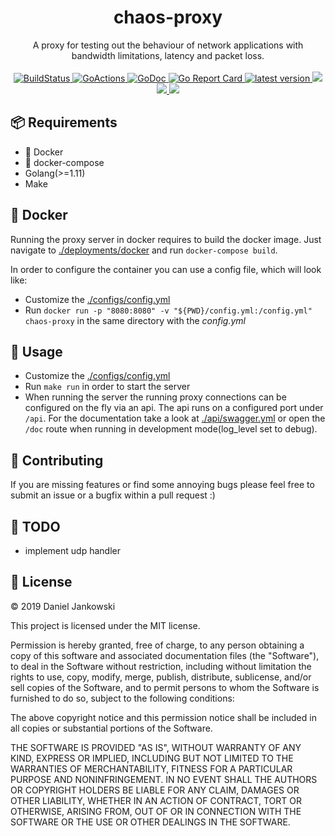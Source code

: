 <h1 align="center">chaos-proxy</h1>

<p align="center">
  A proxy for testing out the behaviour of network applications with bandwidth limitations, latency and packet loss.
  <br><br>
  <a href="https://cloud.drone.io/dj95/chaos-proxy">
    <img alt="BuildStatus" src="https://cloud.drone.io/api/badges/dj95/chaos-proxy/status.svg" />
  </a>
  <a href="https://github.com/dj95/chaos-proxy/actions?query=workflow%3AGo">
    <img alt="GoActions" src="https://github.com/dj95/chaos-proxy/workflows/Go/badge.svg" />
  </a>
  <a href="https://godoc.org/github.com/dj95/chaos-proxy/pkg/proxy">
    <img alt="GoDoc" src="https://godoc.org/github.com/dj95/chaos-proxy?status.svg" />
  </a>
  <a href="https://goreportcard.com/report/github.com/dj95/chaos-proxy">
    <img alt="Go Report Card" src="https://goreportcard.com/badge/github.com/dj95/chaos-proxy" />
  </a>
  <a href="https://github.com/dj95/chaos-proxy/releases">
    <img alt="latest version" src="https://img.shields.io/github/tag/dj95/chaos-proxy.svg" />
  </a>
  <a href="https://codecov.io/gh/dj95/chaos-proxy">
    <img src="https://codecov.io/gh/dj95/chaos-proxy/branch/master/graph/badge.svg" />
  </a>
  <a href="https://sonarcloud.io/dashboard?id=dj95_chaos-proxy">
    <img src="https://sonarcloud.io/api/project_badges/measure?project=dj95:chaos-proxy&metric=sqale_rating" />
  </a>
  <a href="https://sonarcloud.io/dashboard?id=dj95_chaos-proxy">
    <img src="https://sonarcloud.io/api/project_badges/measure?project=dj95:chaos-proxy&metric=alert_status" />
  </a>
</p>



## 📦 Requirements

- 🐳 Docker
- 🐙 docker-compose
- Golang(>=1.11)
- Make


## 🐳 Docker

Running the proxy server in docker requires to build the docker image.
Just navigate to [./deployments/docker](./deployments/docker) and run `docker-compose build`.

In order to configure the container you can use a config file, which will look like:

- Customize the [./configs/config.yml](./configs/config.yml)
- Run `docker run -p "8080:8080" -v "${PWD}/config.yml:/config.yml" chaos-proxy` in the same directory with the *config.yml*


## 🔧 Usage

- Customize the [./configs/config.yml](./configs/config.yml)
- Run `make run` in order to start the server
- When running the server the running proxy connections can be configured on the fly via an api. The api runs on a configured port under `/api`. For the documentation take a look at [./api/swagger.yml](./api/swagger.yml) or open the `/doc` route when running in development mode(log_level set to debug).


## 🤝 Contributing

If you are missing features or find some annoying bugs please feel free to submit an issue or a bugfix within a pull request :)


## 🚧 TODO

- implement udp handler


## 📝 License

© 2019 Daniel Jankowski


This project is licensed under the MIT license.


Permission is hereby granted, free of charge, to any person obtaining a copy
of this software and associated documentation files (the "Software"), to deal
in the Software without restriction, including without limitation the rights
to use, copy, modify, merge, publish, distribute, sublicense, and/or sell
copies of the Software, and to permit persons to whom the Software is
furnished to do so, subject to the following conditions:


The above copyright notice and this permission notice shall be included in all
copies or substantial portions of the Software.


THE SOFTWARE IS PROVIDED "AS IS", WITHOUT WARRANTY OF ANY KIND, EXPRESS OR
IMPLIED, INCLUDING BUT NOT LIMITED TO THE WARRANTIES OF MERCHANTABILITY,
FITNESS FOR A PARTICULAR PURPOSE AND NONINFRINGEMENT. IN NO EVENT SHALL THE
AUTHORS OR COPYRIGHT HOLDERS BE LIABLE FOR ANY CLAIM, DAMAGES OR OTHER
LIABILITY, WHETHER IN AN ACTION OF CONTRACT, TORT OR OTHERWISE, ARISING FROM,
OUT OF OR IN CONNECTION WITH THE SOFTWARE OR THE USE OR OTHER DEALINGS IN THE
SOFTWARE.

